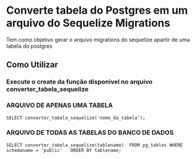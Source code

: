 # Converte tabela do Postgres em um arquivo do Sequelize Migrations
Tem como objetivo gerar o arquivo migrations do sequelize apartir de uma tabela do postgres


## Como Utilizar

### Execute o create da função disponivel no arquivo converter_tabela_sequelize
### ARQUIVO DE APENAS UMA TABELA
`SELECT converter_tabela_sequelize('nome_da_tabela'); `

### ARQUIVO DE TODAS AS TABELAS DO BANCO DE DADOS 
 `SELECT converter_tabela_sequelize(tablename) 
  FROM pg_tables
  WHERE schemaname = 'public'  
  ORDER BY tablename; `
